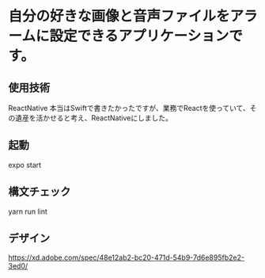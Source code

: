 # 自分の好きな画像と音声ファイルをアラームに設定できるアプリケーションです。
## 使用技術
ReactNative
本当はSwiftで書きたかったですが、業務でReactを使っていて、その遺産を活かせると考え、ReactNativeにしました。

## 起動
expo start

## 構文チェック
yarn run lint

## デザイン
https://xd.adobe.com/spec/48e12ab2-bc20-471d-54b9-7d6e895fb2e2-3ed0/

